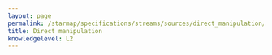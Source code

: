```yaml
---
layout: page
permalink: /starmap/specifications/streams/sources/direct_manipulation/
title: Direct manipulation
knowledgelevel: L2
---
```


